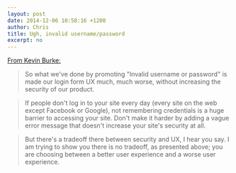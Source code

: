 ```yaml
---
layout: post
date: 2014-12-06 10:58:16 +1200
author: Chris
title: Ugh, invalid username/password
excerpt: no
---
```


[From Kevin Burke:](https://kev.inburke.com/kevin/invalid-username-or-password-useless/)

>So what we've done by promoting "Invalid username or password" is made our login form UX much, much worse, without increasing the security of our product.

>If people don't log in to your site every day (every site on the web except Facebook or Google), not remembering credentials is a huge barrier to accessing your site. Don't make it harder by adding a vague error message that doesn't increase your site's security at all.

>But there's a tradeoff there between security and UX, I hear you say. I am trying to show you there is no tradeoff, as presented above; you are choosing between a better user experience and a worse user experience.



